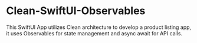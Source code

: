 # Clean-SwiftUI-Observables
This SwiftUI App utilizes Clean architecture to develop a product listing app, it uses Observables for state management and async await for API calls.
